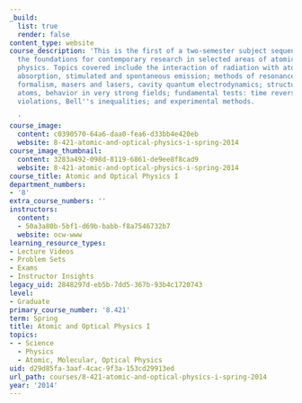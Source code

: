 ```yaml
---
_build:
  list: true
  render: false
content_type: website
course_description: 'This is the first of a two-semester subject sequence that provides
  the foundations for contemporary research in selected areas of atomic and optical
  physics. Topics covered include the interaction of radiation with atoms: resonance;
  absorption, stimulated and spontaneous emission; methods of resonance, dressed atom
  formalism, masers and lasers, cavity quantum electrodynamics; structure of simple
  atoms, behavior in very strong fields; fundamental tests: time reversal, parity
  violations, Bell''s inequalities; and experimental methods.

  '
course_image:
  content: c0390570-64a6-daa0-fea6-d33bb4e420eb
  website: 8-421-atomic-and-optical-physics-i-spring-2014
course_image_thumbnail:
  content: 3283a492-098d-8119-6861-de9ee8f8cad9
  website: 8-421-atomic-and-optical-physics-i-spring-2014
course_title: Atomic and Optical Physics I
department_numbers:
- '8'
extra_course_numbers: ''
instructors:
  content:
  - 50a3a80b-5bf1-d69b-babb-f8a7546732b7
  website: ocw-www
learning_resource_types:
- Lecture Videos
- Problem Sets
- Exams
- Instructor Insights
legacy_uid: 2848297d-eb5b-7dd5-367b-93b4c1720743
level:
- Graduate
primary_course_number: '8.421'
term: Spring
title: Atomic and Optical Physics I
topics:
- - Science
  - Physics
  - Atomic, Molecular, Optical Physics
uid: d29d85fa-3aaf-4cac-9f3a-153cd29913ed
url_path: courses/8-421-atomic-and-optical-physics-i-spring-2014
year: '2014'
---
```


